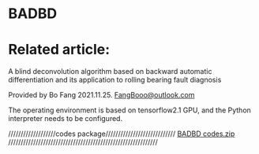 
# BADBD
# Related article:
 A blind deconvolution algorithm based on backward automatic differentiation and its application to rolling bearing fault diagnosis

Provided by    Bo Fang   2021.11.25.       FangBooo@outlook.com

The operating environment is based on tensorflow2.1 GPU, and the Python interpreter needs to be configured. 

///////////////////codes package////////////////////////////
[BADBD codes.zip](https://github.com/FangBo-0219/BADBD/files/7599847/BADBD.codes.zip)
////////////////////////////////////////////////////////////


